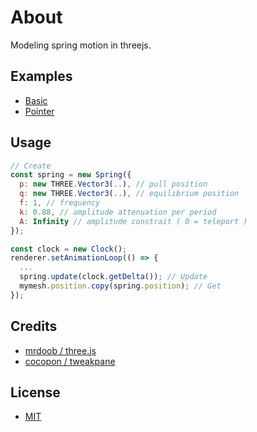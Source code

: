 # About

Modeling spring motion in threejs.

## Examples

- [Basic](//ycw.github.io/three-spring/examples/basic/)
- [Pointer](//ycw.github.io/three-spring/examples/pointer/)

## Usage

```js
// Create
const spring = new Spring({
  p: new THREE.Vector3(..), // pull position
  q: new THREE.Vector3(..), // equilibrium position
  f: 1, // frequency
  k: 0.88, // amplitude attenuation per period
  A: Infinity // amplitude constrait ( 0 = teleport )
});

const clock = new Clock();
renderer.setAnimationLoop(() => { 
  ...
  spring.update(clock.getDelta()); // Update
  mymesh.position.copy(spring.position); // Get
});
```

## Credits

- [ mrdoob / three.js ](//github.com/mrdoob/three.js)
- [ cocopon / tweakpane ](//github.com/cocopon/tweakpane)

## License

- [MIT](LICENSE)